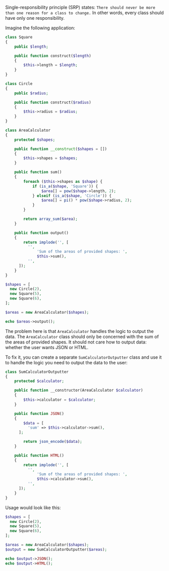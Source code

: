 Single-responsibility principle (SRP) states: `There should never be more than one reason for a class to change.` In other words, every class should have
only one responsibility.

Imagine the following application:

```php
class Square
{
    public $length;

    public function construct($length)
    {
        $this->length = $length;
    }
}
```

```php
class Circle
{
    public $radius;

    public function construct($radius)
    {
        $this->radius = $radius;
    }
}
```

```php
class AreaCalculator
{
    protected $shapes;

    public function __construct($shapes = [])
    {
        $this->shapes = $shapes;
    }

    public function sum()
    {
        foreach ($this->shapes as $shape) {
            if (is_a($shape, 'Square')) {
                $area[] = pow($shape->length, 2);
            } elseif (is_a($shape, 'Circle')) {
                $area[] = pi() * pow($shape->radius, 2);
            }
        }

        return array_sum($area);
    }

    public function output()
    {
        return implode('', [
          '',
              'Sum of the areas of provided shapes: ',
              $this->sum(),
          '',
      ]);
    }
}
```

```php
$shapes = [
  new Circle(2),
  new Square(5),
  new Square(6),
];

$areas = new AreaCalculator($shapes);

echo $areas->output();
```

The problem here is that `AreaCalculator` handles the logic to output the data. The `AreaCalculator` class should only
be concerned with the sum of the areas of provided shapes. It should not care how to output data: whether the user wants
JSON or HTML.

To fix it, you can create a separate `SumCalculatorOutputter` class and use it to handle the logic you need to output
the data to the user:

```php
class SumCalculatorOutputter
{
    protected $calculator;

    public function __constructor(AreaCalculator $calculator)
    {
        $this->calculator = $calculator;
    }

    public function JSON()
    {
        $data = [
          'sum' => $this->calculator->sum(),
      ];

        return json_encode($data);
    }

    public function HTML()
    {
        return implode('', [
          '',
              'Sum of the areas of provided shapes: ',
              $this->calculator->sum(),
          '',
      ]);
    }
}
```

Usage would look like this:
```php
$shapes = [
  new Circle(2),
  new Square(5),
  new Square(6),
];

$areas = new AreaCalculator($shapes);
$output = new SumCalculatorOutputter($areas);

echo $output->JSON();
echo $output->HTML();
```
